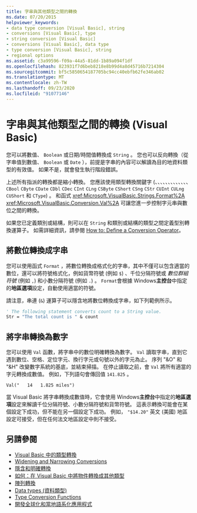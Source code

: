 ```yaml
---
title: 字串與其他類型之間的轉換
ms.date: 07/20/2015
helpviewer_keywords:
- data type conversion [Visual Basic], string
- conversions [Visual Basic], type
- string conversion [Visual Basic]
- conversions [Visual Basic], data type
- type conversion [Visual Basic], string
- regional options
ms.assetid: c3a99596-f09a-44a5-81dd-1b89a094f1df
ms.openlocfilehash: 823931f7d6beb8218e8b99d4a8d45716b7214304
ms.sourcegitcommit: bf5c5850654187705bc94cc40ebfb62fe346ab02
ms.translationtype: MT
ms.contentlocale: zh-TW
ms.lasthandoff: 09/23/2020
ms.locfileid: "91077146"
---
```

# <a name="conversions-between-strings-and-other-types-visual-basic"></a>字串與其他類型之間的轉換 (Visual Basic)

您可以將數值、 `Boolean` 或日期/時間值轉換成 `String` 。 您也可以反向轉換（從字串值到數值、 `Boolean` 或 `Date` ），前提是字串的內容可以解讀為目的地資料類型的有效值。 如果不是，就會發生執行階段錯誤。  
  
 上述所有指派的轉換都是縮小轉換。 您應該使用類型轉換關鍵字 (、、、、、、、、、、、、、 `CBool` `CByte` `CDate` `CDbl` `CDec` `CInt` `CLng` `CSByte` `CShort` `CSng` `CStr` `CUInt` `CULng` `CUShort` 和 `CType`) 。 和函式 <xref:Microsoft.VisualBasic.Strings.Format%2A> <xref:Microsoft.VisualBasic.Conversion.Val%2A> 可讓您進一步控制字元串與數位之間的轉換。  
  
 如果您已定義類別或結構，則可以在 `String` 和類別或結構的類型之間定義型別轉換運算子。 如需詳細資訊，請參閱 [How to: Define a Conversion Operator](../procedures/how-to-define-a-conversion-operator.md)。  
  
## <a name="conversion-of-numbers-to-strings"></a>將數位轉換成字串  

 您可以使用函式 `Format` ，將數位轉換成格式化的字串，其中不僅可以包含適當的數位，還可以將符號格式化，例如貨幣符號 (例如 `$`) 、千位分隔符號或 *數位群組符號* (例如 `,`) 和小數分隔符號 (例如 `.`) 。 `Format`會根據 Windows**主控台**中指定的**地區選項**設定，自動使用適當的符號。  
  
 請注意，串連 (`&`) 運算子可以隱含地將數位轉換成字串，如下列範例所示。  
  
```vb  
' The following statement converts count to a String value.  
Str = "The total count is " & count  
```  
  
## <a name="conversion-of-strings-to-numbers"></a>將字串轉換為數字  

 您可以使用 `Val` 函數，將字串中的數位明確轉換為數字。 `Val` 讀取字串，直到它遇到數位、空格、定位字元、換行字元或句號以外的字元為止。 序列 "&O" 和 "&H" 改變數字系統的基底，並結束掃描。 在停止讀取之前，會 `Val` 將所有適當的字元轉換成數值。 例如，下列語句會傳回值 `141.825` 。  
  
 `Val("   14   1.825 miles")`  
  
 當 Visual Basic 將字串轉換成數值時，它會使用 Windows**主控台**中指定的**地區選項**設定來解讀千位分隔符號、小數分隔符號和貨幣符號。 這表示轉換可能會在某個設定下成功，但不能在另一個設定下成功。 例如， `"$14.20"` 英文 (美國) 地區設定可接受，但在任何法文地區設定中則不接受。  
  
## <a name="see-also"></a>另請參閱

- [Visual Basic 中的類型轉換](type-conversions.md)
- [Widening and Narrowing Conversions](widening-and-narrowing-conversions.md)
- [隱含和明確轉換](implicit-and-explicit-conversions.md)
- [如何：在 Visual Basic 中將物件轉換成其他類型](how-to-convert-an-object-to-another-type.md)
- [陣列轉換](array-conversions.md)
- [Data types (資料類型)](../../../language-reference/data-types/index.md)
- [Type Conversion Functions](../../../language-reference/functions/type-conversion-functions.md)
- [開發全球化和當地語系化應用程式](/visualstudio/ide/globalizing-and-localizing-applications)
